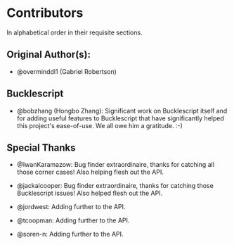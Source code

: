 # Contributors

In alphabetical order in their requisite sections.

## Original Author(s):

- @overminddl1 (Gabriel Robertson)

## Bucklescript

- @bobzhang (Hongbo Zhang): Significant work on Bucklescript itself and for adding useful features to Bucklescript that have significantly helped this project's ease-of-use. We all owe him a gratitude. :-)

## Special Thanks

- @IwanKaramazow: Bug finder extraordinaire, thanks for catching all those corner cases! Also helping flesh out the API.

- @jackalcooper: Bug finder extraordinaire, thanks for catching those Bucklescript issues! Also helped flesh out the API.

- @jordwest: Adding further to the API.

- @tcoopman: Adding further to the API.

- @soren-n: Adding further to the API.
